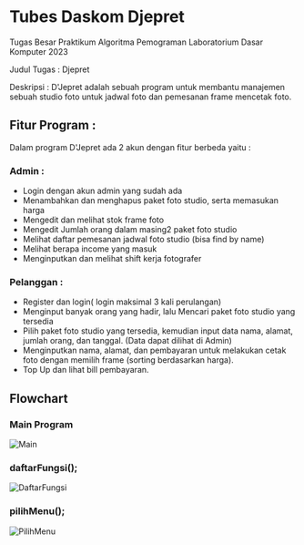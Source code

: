 # Tubes Daskom Djepret
Tugas Besar Praktikum Algoritma Pemograman Laboratorium Dasar Komputer 2023

Judul Tugas : Djepret

Deskripsi : D'Jepret adalah sebuah program untuk membantu manajemen sebuah studio foto untuk jadwal foto dan pemesanan frame mencetak foto.

## Fitur Program :
Dalam program D'Jepret ada 2 akun dengan fitur berbeda yaitu :
### Admin :
- Login dengan akun admin yang sudah ada 
- Menambahkan dan menghapus paket foto studio, serta memasukan harga 
- Mengedit dan melihat stok frame foto 
- Mengedit Jumlah orang dalam masing2 paket foto studio 
- Melihat daftar pemesanan jadwal foto studio (bisa find by name) 
- Melihat berapa income yang masuk 
- Menginputkan dan melihat shift kerja fotografer 
### Pelanggan :
- Register dan login( login maksimal 3 kali perulangan) 
- Menginput banyak orang yang hadir, lalu Mencari paket foto studio yang tersedia 
- Pilih paket foto studio yang tersedia, kemudian input data nama, alamat, jumlah orang, dan tanggal. (Data dapat dilihat di Admin) 
- Menginputkan nama, alamat, dan pembayaran untuk melakukan cetak foto dengan memilih frame (sorting berdasarkan harga). 
- Top Up dan lihat bill pembayaran.

## Flowchart

### Main Program
![Main](https://github.com/ega24/tubes-daskom-djepret/assets/75112508/4fbdb3e9-2343-487e-9783-bed87e06be48)

### daftarFungsi();
![DaftarFungsi](https://github.com/ega24/tubes-daskom-djepret/assets/75112508/ec559d66-6a43-4493-91bf-35a23b61efd9)

### pilihMenu();
![PilihMenu](https://github.com/ega24/tubes-daskom-djepret/assets/75112508/163e17d5-a66b-4279-af21-b34c02d6cbce)



